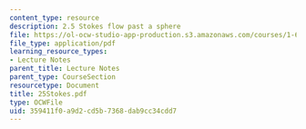 ```yaml
---
content_type: resource
description: 2.5 Stokes flow past a sphere
file: https://ol-ocw-studio-app-production.s3.amazonaws.com/courses/1-63-advanced-fluid-dynamics-of-the-environment-fall-2002/359411f0a9d2cd5b7368dab9cc34cdd7_25Stokes.pdf
file_type: application/pdf
learning_resource_types:
- Lecture Notes
parent_title: Lecture Notes
parent_type: CourseSection
resourcetype: Document
title: 25Stokes.pdf
type: OCWFile
uid: 359411f0-a9d2-cd5b-7368-dab9cc34cdd7
---
```

